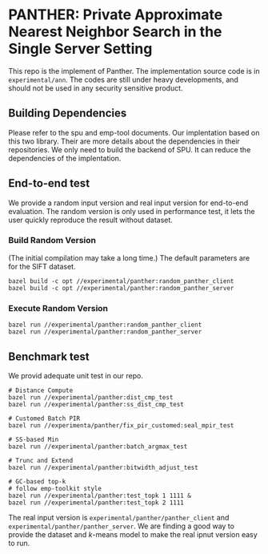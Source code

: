 # PANTHER: Private Approximate Nearest Neighbor Search in the Single Server Setting

This repo is the implement of Panther. The implementation source code is in `experimental/ann`. The codes are still under heavy developments, and should not be used in any security sensitive product.

## Building Dependencies
Please refer to the spu and emp-tool documents. Our implentation based on this two library. Their are more details about the dependencies in their repositories. 
We only need to build the backend of SPU. It can reduce the dependencies of the implentation. 


## End-to-end test
We provide a random input version and real input version for end-to-end evaluation. The random version is only used in performance test, it lets the user quickly reproduce the result without  dataset.


### Build Random Version 
(The initial compilation may take a long time.)
The default parameters are for the SIFT dataset.
```
bazel build -c opt //experimental/panther:random_panther_client
bazel build -c opt //experimental/panther:random_panther_server
```
### Execute Random Version  
```
bazel run //experimental/panther:random_panther_client
bazel run //experimental/panther:random_panther_server
```



## Benchmark test
We provid adequate unit test in our repo.
```
# Distance Compute
bazel run //experimental/panther:dist_cmp_test
bazel run //experimental/panther:ss_dist_cmp_test
```

```
# Customed Batch PIR
bazel run //experimenta/panther/fix_pir_customed:seal_mpir_test
```

```
# SS-based Min
bazel run //experimental/panther:batch_argmax_test

# Trunc and Extend
bazel run //experimental/panther:bitwidth_adjust_test
``` 
```
# GC-based top-k
# follow emp-toolkit style
bazel run //experimental/panther:test_topk 1 1111 &
bazel run //experimental/panther:test_topk 2 1111
```


The real input version is `experimental/panther/panther_client` and `experimental/panther/panther_server`. We are finding a good way to provide the dataset and $k$-means model to make the real ipnut version easy to run. 
